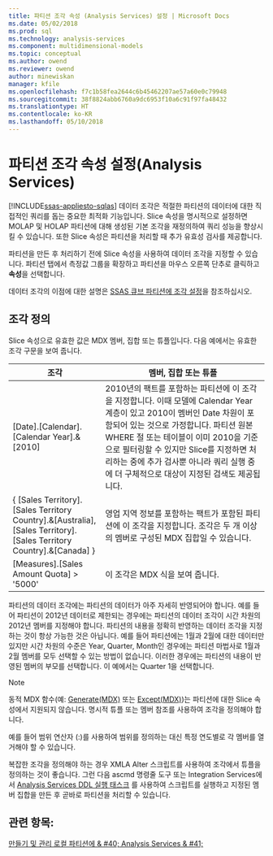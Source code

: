 ```yaml
---
title: 파티션 조각 속성 (Analysis Services) 설정 | Microsoft Docs
ms.date: 05/02/2018
ms.prod: sql
ms.technology: analysis-services
ms.component: multidimensional-models
ms.topic: conceptual
ms.author: owend
ms.reviewer: owend
author: minewiskan
manager: kfile
ms.openlocfilehash: f7c1b58fea2644c6b45462207ae57a60e0c79948
ms.sourcegitcommit: 38f8824abb6760a9dc6953f10a6c91f97fa48432
ms.translationtype: HT
ms.contentlocale: ko-KR
ms.lasthandoff: 05/10/2018
---
```

# <a name="set-the-partition-slice-property-analysis-services"></a>파티션 조각 속성 설정(Analysis Services)
[!INCLUDE[ssas-appliesto-sqlas](../../includes/ssas-appliesto-sqlas.md)]
  데이터 조각은 적절한 파티션의 데이터에 대한 직접적인 쿼리를 돕는 중요한 최적화 기능입니다. Slice 속성을 명시적으로 설정하면 MOLAP 및 HOLAP 파티션에 대해 생성된 기본 조각을 재정의하여 쿼리 성능을 향상시킬 수 있습니다. 또한 Slice 속성은 파티션을 처리할 때 추가 유효성 검사를 제공합니다.  
  
 파티션을 만든 후 처리하기 전에 Slice 속성을 사용하여 데이터 조각을 지정할 수 있습니다. 파티션 탭에서 측정값 그룹을 확장하고 파티션을 마우스 오른쪽 단추로 클릭하고 **속성**을 선택합니다.  
  
 데이터 조각의 이점에 대한 설명은 [SSAS 큐브 파티션에 조각 설정](http://go.microsoft.com/fwlink/?LinkId=317783)을 참조하십시오.  
  
## <a name="defining-a-slice"></a>조각 정의  
 Slice 속성으로 유효한 값은 MDX 멤버, 집합 또는 튜플입니다. 다음 예에서는 유효한 조각 구문을 보여 줍니다.  
  
|조각|멤버, 집합 또는 튜플|  
|-----------|--------------------------|  
|[Date].[Calendar].[Calendar Year].&[2010]|2010년의 팩트를 포함하는 파티션에 이 조각을 지정합니다. 이때 모델에 Calendar Year 계층이 있고 2010이 멤버인 Date 차원이 포함되어 있는 것으로 가정합니다. 파티션 원본 WHERE 절 또는 테이블이 이미 2010을 기준으로 필터링할 수 있지만 Slice를 지정하면 처리하는 중에 추가 검사뿐 아니라 쿼리 실행 중에 더 구체적으로 대상이 지정된 검색도 제공됩니다.|  
|{ [Sales Territory].[Sales Territory Country].&[Australia], [Sales Territory].[Sales Territory Country].&[Canada] }|영업 지역 정보를 포함하는 팩트가 포함된 파티션에 이 조각을 지정합니다. 조각은 두 개 이상의 멤버로 구성된 MDX 집합일 수 있습니다.|  
|[Measures].[Sales Amount Quota] > '5000'|이 조각은 MDX 식을 보여 줍니다.|  
  
 파티션의 데이터 조각에는 파티션의 데이터가 아주 자세히 반영되어야 합니다. 예를 들어 파티션이 2012년 데이터로 제한되는 경우에는 파티션의 데이터 조각이 시간 차원의 2012년 멤버를 지정해야 합니다. 파티션의 내용을 정확히 반영하는 데이터 조각을 지정하는 것이 항상 가능한 것은 아닙니다. 예를 들어 파티션에는 1월과 2월에 대한 데이터만 있지만 시간 차원의 수준은 Year, Quarter, Month인 경우에는 파티션 마법사로 1월과 2월 멤버를 모두 선택할 수 있는 방법이 없습니다. 이러한 경우에는 파티션의 내용이 반영된 멤버의 부모를 선택합니다. 이 예에서는 Quarter 1을 선택합니다.  
  
> [!NOTE]  
>  동적 MDX 함수(예: [Generate&#40;MDX&#41;](../../mdx/generate-mdx.md) 또는 [Except&#40;MDX&#41;](../../mdx/except-mdx-function.md))는 파티션에 대한 Slice 속성에서 지원되지 않습니다. 명시적 튜플 또는 멤버 참조를 사용하여 조각을 정의해야 합니다.  
>   
>  예를 들어 범위 연산자 (:)를 사용하여 범위를 정의하는 대신 특정 연도별로 각 멤버를 열거해야 할 수 있습니다.  
>   
>  복잡한 조각을 정의해야 하는 경우 XMLA Alter 스크립트를 사용하여 조각에서 튜플을 정의하는 것이 좋습니다. 그런 다음 ascmd 명령줄 도구 또는 Integration Services에서 [Analysis Services DDL 실행 태스크](../../integration-services/control-flow/analysis-services-execute-ddl-task.md) 를 사용하여 스크립트를 실행하고 지정된 멤버 집합을 만든 후 곧바로 파티션을 처리할 수 있습니다.  
  
## <a name="see-also"></a>관련 항목:  
 [만들기 및 관리 로컬 파티션에 & #40; Analysis Services & #41;](../../analysis-services/multidimensional-models/create-and-manage-a-local-partition-analysis-services.md)  
  
  
